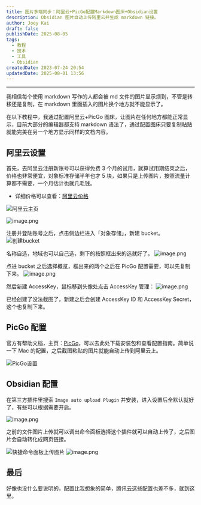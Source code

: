 ```yaml
---
title: 图片多端同步：阿里云+PicGo配置Markdown图床+Obsidian设置
description: Obsidian 图片自动上传阿里云并生成 markdown 链接。
author: Joey Kai
draft: false
publishDate: 2025-08-05
tags:
  - 教程
  - 技术
  - 工具
  - Obsidian
createdDate: 2023-07-24 20:54
updatedDate: 2025-08-01 13:56
---
```


---

我相信每个使用 markdown 写作的人都会被 md 文件的图片显示烦到，不管是转移还是复制，在 markdown 里面插入的图片换个地方就不能显示了。

在以下教程中，我通过配置阿里云+PicGo 图床，让图片在任何地方都能正常显示，目前大部分的编辑器都支持 markdown 语法了，通过配置图床只要复制粘贴就能完美在另一个地方显示同样的文档内容。

## 阿里云设置

首先，去阿里云注册新账号可以获得免费 3 个月的试用，就算试用期结束之后，价格也非常便宜，对象标准存储半年也才 5 块，如果只是上传图片，按照流量计算都不需要，一个月估计也就几毛钱。
- 详细价格可以查看：[阿里云价格](https://common-buy.aliyun.com/?spm=a2c4g.59636.0.0.746b73124DFtpw&commodityCode=ossbag)

![阿里云主页](https://joey-md-asset.oss-cn-hangzhou.aliyuncs.com/img/202307242125414.png)

![image.png](https://joey-md-asset.oss-cn-hangzhou.aliyuncs.com/img/202307242127248.png)

注册并登陆账号之后，点击侧边栏进入「对象存储」，新建 bucket。
![创建bucket](https://joey-md-asset.oss-cn-hangzhou.aliyuncs.com/img/202307242136704.png)

名称自选，地域也可以自己选，剩下的按照框出来的选就好了。
![image.png](https://joey-md-asset.oss-cn-hangzhou.aliyuncs.com/img/202307242138123.png)

点进 bucket 之后选择概览，框出来的两个之后在 PicGo 配置需要，可以先复制下来。
![image.png](https://joey-md-asset.oss-cn-hangzhou.aliyuncs.com/img/202307242144523.png)

然后新建 AccessKey，鼠标移到头像处点击 AccessKey 管理：
![image.png](https://joey-md-asset.oss-cn-hangzhou.aliyuncs.com/img/202307242146855.png)

已经创建了没法截图了，新建之后会创建 AccessKey ID 和 AccessKey Secret，这个也复制下来。

## PicGo 配置

官方有帮助文档，主页：[PicGo](https://picgo.github.io/PicGo-Doc/)，可以去此处下载安装包和查看配置指南。简单说一下 Mac 的配置，之后截图粘贴的图片就能自动上传到阿里云上。

![PicGo设置](https://joey-md-asset.oss-cn-hangzhou.aliyuncs.com/img/202307242156237.png)

## Obsidian 配置

在第三方插件里搜索 `Image auto upload Plugin` 并安装，进入设置后全默认就好了，有些可以根据需要开启。

![image.png](https://joey-md-asset.oss-cn-hangzhou.aliyuncs.com/img/202307242200576.png)

之前的文件图片上传就可以调出命令面板选择这个插件就可以自动上传了，之后图片会自动转化成网页链接。

![快捷命令面板上传图片](https://joey-md-asset.oss-cn-hangzhou.aliyuncs.com/img/202307242205839.png)
![image.png](https://joey-md-asset.oss-cn-hangzhou.aliyuncs.com/img/202307242205938.png)

## 最后

好像也没什么要说明的，配置比我想象的简单，腾讯云这些配置也差不多，就到这里。
